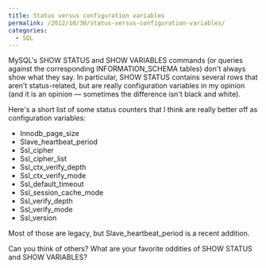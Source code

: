 ```yaml
---
title: Status versus configuration variables
permalink: /2012/10/30/status-versus-configuration-variables/
categories:
  - SQL
---
```

MySQL's SHOW STATUS and SHOW VARIABLES commands (or queries against the corresponding INFORMATION_SCHEMA tables) don't always show what they say. In particular, SHOW STATUS contains several rows that aren't status-related, but are really configuration variables in my opinion (and it is an opinion &#8212; sometimes the difference isn't black and white).

Here's a short list of some status counters that I think are really better off as configuration variables:

*   Innodb\_page\_size
*   Slave\_heartbeat\_period
*   Ssl_cipher
*   Ssl\_cipher\_list
*   Ssl\_ctx\_verify_depth
*   Ssl\_ctx\_verify_mode
*   Ssl\_default\_timeout
*   Ssl\_session\_cache_mode
*   Ssl\_verify\_depth
*   Ssl\_verify\_mode
*   Ssl_version

Most of those are legacy, but Slave\_heartbeat\_period is a recent addition.

Can you think of others? What are your favorite oddities of SHOW STATUS and SHOW VARIABLES?
